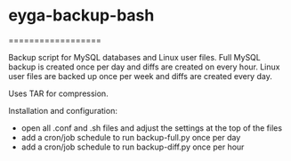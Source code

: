 # eyga-backup-bash
==================

Backup script for MySQL databases and Linux user files.
Full MySQL backup is created once per day and diffs are created on every hour.
Linux user files are backed up once per week and diffs are created every day.

Uses TAR for compression.

Installation and configuration:
- open all .conf and .sh files and adjust the settings at the top of the files
- add a cron/job schedule to run backup-full.py once per day
- add a cron/job schedule to run backup-diff.py once per hour
